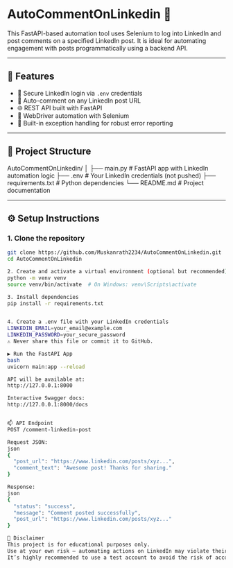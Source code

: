 # AutoCommentOnLinkedin 🚀

This FastAPI-based automation tool uses Selenium to log into LinkedIn and post comments on a specified LinkedIn post. It is ideal for automating engagement with posts programmatically using a backend API.

---

## 🔧 Features

- 🔐 Secure LinkedIn login via `.env` credentials
- 💬 Auto-comment on any LinkedIn post URL
- 🌐 REST API built with FastAPI
- 🧪 WebDriver automation with Selenium
- 🧰 Built-in exception handling for robust error reporting

---

## 📁 Project Structure

AutoCommentOnLinkedin/
│
├── main.py # FastAPI app with LinkedIn automation logic
├── .env # Your LinkedIn credentials (not pushed)
├── requirements.txt # Python dependencies
└── README.md # Project documentation



---

## ⚙️ Setup Instructions

### 1. Clone the repository

```bash
git clone https://github.com/Muskanrath2234/AutoCommentOnLinkedin.git
cd AutoCommentOnLinkedin

2. Create and activate a virtual environment (optional but recommended)
python -m venv venv
source venv/bin/activate  # On Windows: venv\Scripts\activate

3. Install dependencies
pip install -r requirements.txt


4. Create a .env file with your LinkedIn credentials
LINKEDIN_EMAIL=your_email@example.com
LINKEDIN_PASSWORD=your_secure_password
⚠️ Never share this file or commit it to GitHub.

▶️ Run the FastAPI App
bash
uvicorn main:app --reload

API will be available at:
http://127.0.0.1:8000

Interactive Swagger docs:
http://127.0.0.1:8000/docs


📫 API Endpoint
POST /comment-linkedin-post

Request JSON:
json
{
  "post_url": "https://www.linkedin.com/posts/xyz...",
  "comment_text": "Awesome post! Thanks for sharing."
}

Response:
json
{
  "status": "success",
  "message": "Comment posted successfully",
  "post_url": "https://www.linkedin.com/posts/xyz..."
}

🛑 Disclaimer
This project is for educational purposes only.
Use at your own risk — automating actions on LinkedIn may violate their Terms of Service.
It’s highly recommended to use a test account to avoid the risk of account suspension.


















